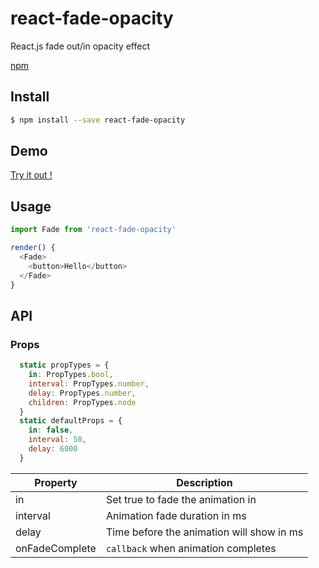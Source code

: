 # react-fade-opacity

React.js fade out/in opacity effect

 [npm](https://www.npmjs.com/package/react-fade-opacity)

## Install

```sh
$ npm install --save react-fade-opacity
```


## Demo

 [Try it out !](https://agamlarage.github.io/react-fade-opacity/)




## Usage

```javascript
import Fade from 'react-fade-opacity'

render() {
  <Fade>
    <button>Hello</button>
  </Fade>
}
```



## API

### Props

```javascript
  static propTypes = {
    in: PropTypes.bool,
    interval: PropTypes.number,
    delay: PropTypes.number,
    children: PropTypes.node
  }
  static defaultProps = {
    in: false,
    interval: 50,
    delay: 6000
  }
```

| Property | Description                   |
| -------- | ----------------------------- |
| in   | Set true to fade the animation in |
| interval    | Animation fade duration in ms |
| delay    | Time before the animation will show in ms |
| onFadeComplete    | `callback` when animation completes |